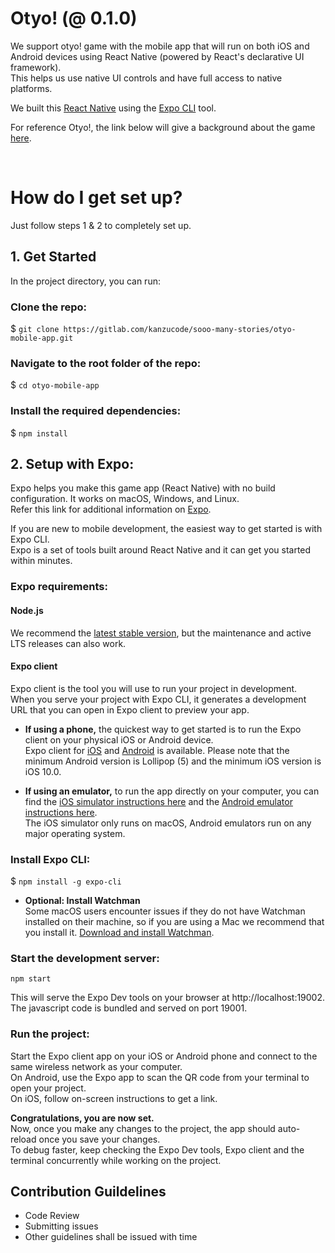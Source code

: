 Otyo! (@ 0.1.0)
========================

We support otyo! game with the mobile app that will run on both iOS and Android devices using React Native (powered by React's declarative UI framework).<br/> This helps us use native UI controls and have full access to native platforms. 

We built this [React Native](https://facebook.github.io/react-native/) using the [Expo CLI](https://expo.io/) tool.

For reference Otyo!, the link below will give a background about the game [here](https://somanystories.ug/).

<br/>

# How do I get set up?
Just follow steps 1 & 2 to completely set up.

## 1. Get Started
In the project directory, you can run:

### Clone the repo:
$ `git clone https://gitlab.com/kanzucode/sooo-many-stories/otyo-mobile-app.git`

### Navigate to the root folder of the repo:
$ `cd otyo-mobile-app`

### Install the required dependencies:
$ `npm install`


## 2. Setup with Expo:
Expo helps you make this game app (React Native) with no build configuration.
It works on macOS, Windows, and Linux.<br/>Refer this link for additional information on [Expo](https://docs.expo.io/versions/latest/).

If you are new to mobile development, the easiest way to get started is with Expo CLI.<br/> 
Expo is a set of tools built around React Native and it can get you started within minutes.

### Expo requirements:

#### Node.js
We recommend the [latest stable version](https://nodejs.org/en/download/), but the maintenance and active LTS releases can also work.

#### Expo client
Expo client is the tool you will use to run your project in development.<br/> 
When you serve your project with Expo CLI, it generates a development URL that you can open in Expo client to preview your app.


*   **If using a phone,**
the quickest way to get started is to run the Expo client on your physical iOS or Android device.<br/>
Expo client for [iOS](https://search.itunes.apple.com/WebObjects/MZContentLink.woa/wa/link?path=apps%2fexponent) and [Android](https://play.google.com/store/apps/details?id=host.exp.exponent) is available. Please note that the minimum Android version is Lollipop (5) and the minimum iOS version is iOS 10.0.


*  **If using an emulator,**
to run the app directly on your computer, you can find the [iOS simulator instructions here](https://docs.expo.io/versions/v35.0.0/workflow/ios-simulator/) and the [Android emulator instructions here](https://docs.expo.io/versions/v35.0.0/workflow/android-studio-emulator/).<br/> 
The iOS simulator only runs on macOS, Android emulators run on any major operating system.

### Install Expo CLI:
$ `npm install -g expo-cli`


* **Optional: Install Watchman** <br/>
Some macOS users encounter issues if they do not have Watchman installed on their machine, so if you are using a Mac we recommend that you install it. [Download and install Watchman](https://facebook.github.io/watchman/docs/install.html).

### Start the development server:
`npm start`

This will serve the Expo Dev tools on your browser at http://localhost:19002.
The javascript code is bundled and served on port 19001.

### Run the project:
Start the Expo client app on your iOS or Android phone and connect to the same wireless network as your computer.<br/>
On Android, use the Expo app to scan the QR code from your terminal to open your project.<br/>
On iOS, follow on-screen instructions to get a link.

**Congratulations, you are now set.**<br/> 
Now, once you make any changes to the project, the app should auto-reload once you save your changes.<br/>
To debug faster, keep checking the Expo Dev tools, Expo client and the terminal concurrently while working on the project.

## Contribution Guildelines

- Code Review
- Submitting issues 
- Other guidelines shall be issued with time
